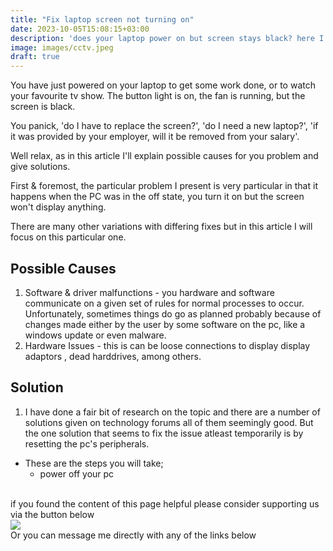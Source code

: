 ```yaml
---
title: "Fix laptop screen not turning on"
date: 2023-10-05T15:08:15+03:00
description: 'does your laptop power on but screen stays black? here I give you a solution to this problem'
image: images/cctv.jpeg
draft: true
---
```


You have just powered on your laptop to get some work done, or to watch your favourite
tv show. The button light is on, the fan is running, but the screen is black.

You panick, 'do I have to replace the screen?', 'do I need a new laptop?', 'if it was
provided by your employer, will it be removed from your salary'.

Well relax, as in this article I'll explain possible causes for you problem and
give solutions.

First & foremost, the particular problem I present is very particular in that it
happens when the PC was in the off state, you turn it on but the screen won't 
display anything.

There are many other variations with differing fixes but in this article I will
focus on this particular one.

## Possible Causes
1. Software & driver malfunctions - you hardware and software communicate on a 
   given set of rules for normal processes to occur. \
   Unfortunately, sometimes things do go as planned probably because of changes
   made either by the user by some software on the pc, like a windows update or even 
   malware.
2. Hardware Issues - this is can be loose connections to display display adaptors
, dead harddrives, among others.

## Solution
1. I have done a fair bit of research on the topic and there are a number of 
   solutions given on technology forums all of them seemingly good. But the one
   solution that seems to fix the issue atleast temporarily is by resetting the 
   pc's peripherals.
- These are the steps you will take;
  - power off your pc 

<br>
if you found the content of this page helpful please consider supporting us via the button below <br>
<a href="https://www.buymeacoffee.com/lapjo"><img src="https://img.buymeacoffee.com/button-api/?text=Buy me a beer&emoji=🍺&slug=lapjo&button_colour=FFDD00&font_colour=000000&font_family=Cookie&outline_colour=000000&coffee_colour=ffffff" /> </a> <br>
Or you can message me directly with any of the links below
